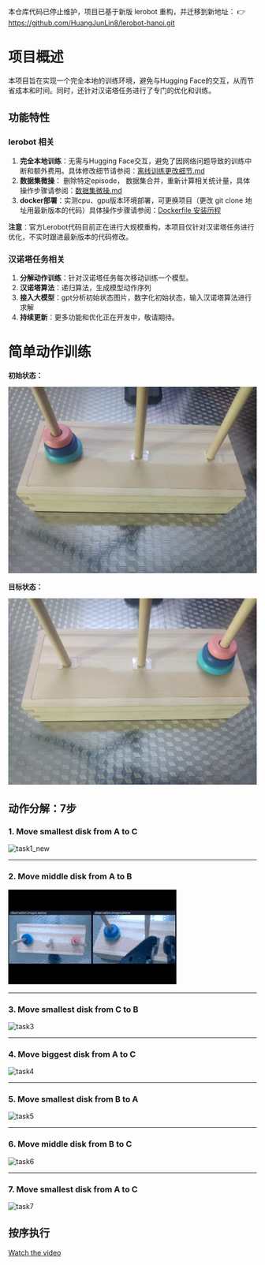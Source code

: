 本仓库代码已停止维护，项目已基于新版 lerobot 重构，并迁移到新地址：
👉 https://github.com/HuangJunLin8/lerobot-hanoi.git


# 项目概述

本项目旨在实现一个完全本地的训练环境，避免与Hugging Face的交互，从而节省成本和时间。同时，还针对汉诺塔任务进行了专门的优化和训练。



## 功能特性

### lerobot 相关

1. **完全本地训练**：无需与Hugging Face交互，避免了因网络问题导致的训练中断和额外费用。具体修改细节请参阅：[离线训练更改细节.md](<notes/01. 离线训练更改细节.md>)
2. **数据集微操**： 删除特定episode， 数据集合并，重新计算相关统计量，具体操作步骤请参阅：[数据集微操.md](<notes/06. 数据集微操.md>) 
3. **docker部署**：实测cpu、gpu版本环境部署，可更换项目（更改 git clone 地址用最新版本的代码）具体操作步骤请参阅：[Dockerfile 安装历程](<notes/04. Dockerfile 安装历程.md>)

**注意**：官方Lerobot代码目前正在进行大规模重构，本项目仅针对汉诺塔任务进行优化，不实时跟进最新版本的代码修改。



### 汉诺塔任务相关

1. **分解动作训练**：针对汉诺塔任务每次移动训练一个模型。
2. **汉诺塔算法**：递归算法，生成模型动作序列
3. **接入大模型**：gpt分析初始状态图片，数字化初始状态，输入汉诺塔算法进行求解
4. **持续更新**：更多功能和优化正在开发中，敬请期待。

# 简单动作训练

**初始状态：**

![d5ed792ff529f6fca1e1a25b0a8faf60](notes/assets/d5ed792ff529f6fca1e1a25b0a8faf60.jpg)

**目标状态：**

![d4b12d8200423afb0b53ee0bcc456a49](notes/assets/d4b12d8200423afb0b53ee0bcc456a49.jpg)



## 动作分解：7步

### 1. Move smallest disk from A to C 

![task1_new](notes/assets/task1_new.gif)

------

### 2. Move middle disk from A to B 

![task2](notes/assets/task2.gif)

------

### 3. Move smallest disk from C to B 

![task3](notes/assets/task3.gif)

------

### 4. Move biggest disk from A to C

![task4](notes/assets/task4.gif)

------

### 5. Move smallest disk from B to A

![task5](notes/assets/task5.gif)

------

### 6. Move middle disk from B to C

![task6](notes/assets/task6.gif)

------

### 7. Move smallest disk from A to C

![task7](notes/assets/task7.gif)



## 按序执行

[Watch the video](notes/assets/All_step_top.mp4)
